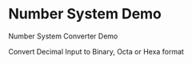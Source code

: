 # Number System Demo
Number System Converter Demo

Convert Decimal Input to Binary, Octa or Hexa format
